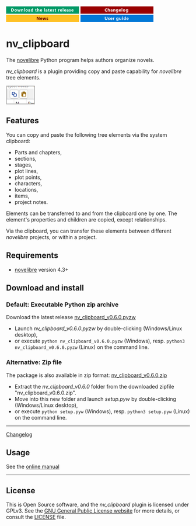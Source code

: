 [![Download the latest release](docs/img/download-button.png)](https://github.com/peter88213/nv_clipboard/raw/main/dist/nv_clipboard_v0.6.0.pyzw)
[![Changelog](docs/img/changelog-button.png)](docs/changelog.md)
[![News](docs/img/news-button.png)](https://github.com/peter88213/novelibre/discussions/1)
[![Online help](docs/img/help-button.png)](https://peter88213.github.io/nvhelp-en/nv_clipboard/)

# nv_clipboard

The [novelibre](https://github.com/peter88213/novelibre/) Python program helps authors organize novels.  

*nv_clipboard* is a plugin providing copy and paste capability for *novelibre* tree elements. 

![Screenshot](docs/Screenshots/screen02.png)

## Features

You can copy and paste the following tree elements via the system clipboard:

- Parts and chapters,
- sections,
- stages, 
- plot lines,
- plot points,
- characters, 
- locations, 
- items, 
- project notes.

Elements can be transferred to and from the clipboard one by one. 
The element's properties and children are copied, except relationships. 

Via the clipboard, you can transfer these elements between different *novelibre*
projects, or within a project. 

## Requirements

- [novelibre](https://github.com/peter88213/novelibre/) version 4.3+

## Download and install

### Default: Executable Python zip archive

Download the latest release [nv_clipboard_v0.6.0.pyzw](https://github.com/peter88213/nv_clipboard/raw/main/dist/nv_clipboard_v0.6.0.pyzw)

- Launch *nv_clipboard_v0.6.0.pyzw* by double-clicking (Windows/Linux desktop),
- or execute `python nv_clipboard_v0.6.0.pyzw` (Windows), resp. `python3 nv_clipboard_v0.6.0.pyzw` (Linux) on the command line.

### Alternative: Zip file

The package is also available in zip format: [nv_clipboard_v0.6.0.zip](https://github.com/peter88213/nv_clipboard/raw/main/dist/nv_clipboard_v0.6.0.zip)

- Extract the *nv_clipboard_v0.6.0* folder from the downloaded zipfile "nv_clipboard_v0.6.0.zip".
- Move into this new folder and launch *setup.pyw* by double-clicking (Windows/Linux desktop), 
- or execute `python setup.pyw` (Windows), resp. `python3 setup.pyw` (Linux) on the command line.

---

[Changelog](docs/changelog.md)

## Usage

See the [online manual](https://peter88213.github.io/nvhelp-en/nv_clipboard/)

---

## License

This is Open Source software, and the *nv_clipboard* plugin is licensed under GPLv3. See the
[GNU General Public License website](https://www.gnu.org/licenses/gpl-3.0.en.html) for more
details, or consult the [LICENSE](https://github.com/peter88213/nv_clipboard/blob/main/LICENSE) file.
